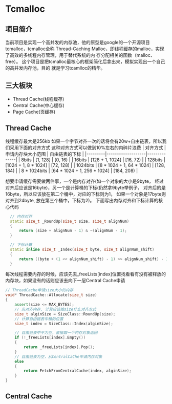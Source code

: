 # Tcmalloc
## 项目简介
  当前项⽬是实现⼀个⾼并发的内存池，他的原型是google的⼀个开源项⽬tcmalloc，tcmalloc全称
Thread-Caching Malloc，即线程缓存的malloc，实现了⾼效的多线程内存管理，⽤于替代系统的内
存分配相关的函数（malloc、free）。
  这个项⽬是把tcmalloc最核⼼的框架简化后拿出来，模拟实现出⼀个⾃⼰的⾼并发内存池，⽬的
就是学习tcamlloc的精华。

## 三大板块
- Thread Cache(线程缓存)
- Central Cache(中心缓存)
- Page Cache(页缓存)

## Thread Cache
  线程缓存最大是256kb
  如果一个字节对齐一次的话将会有20w+自由链表，所以我们采用下面的对齐方式
  这种对齐方式可以做到10%左右的内碎片浪费
  | 对齐方式 | 申请内存块大小范围 | 自由链表的下标 |
  |---------|-------------------|--------------|
  | 8bits | [1, 128] | [0, 16) |
  | 16bits | [128 + 1, 1024] | [16, 72) |
  | 128bits | [1024 + 1, 8 * 1024] | [72, 128) |
  | 1024bits | [8 * 1024 + 1, 64 * 1024] | [128, 184) |
  | 8 * 1024bits | [64 * 1024 + 1, 256 * 1024] | [184, 208) |

  想要申请缓存需要做两件事，一个是内存对齐(如一个对象的大小是9byte， 经过对齐后应该是16byte)，另一个是计算桶的下标(仍然拿9byte举例子， 对齐后的是16byte，所以应该放在第二个桶中，对应的下标则为1， 如果一个对象是17byte则对齐到24byte, 放在第三个桶中，下标为2)。
  下面写出内存对齐和下标计算的核心代码
  ``` cpp
    // 内存对齐
    static size_t _RoundUp(size_t size, size_t alignNum)
    {
        return (size + alignNum - 1) & ~(alignNum - 1);
    }

    // 下标计算
    static inline size_t _Index(size_t byte, size_t alignNum_shift)
    {
        return ((byte + (1 << alignNum_shift) - 1) >> alignNum_shift) - 1;
    }
```
  每次线程需要内存的时候，应该先去_freeLists[index]位置找看看有没有被释放的内存块，如果没有的话则应该去向下一层Central Cache申请
  ``` cpp
  // ThreadCache申请size大小的内存
  void* ThreadCache::Allocate(size_t size)
  {
      assert(size <= MAX_BYTES);
      // 先对齐内存, 计算应该给size什么对齐方式
      size_t alginSize = SizeClass::RoundUp(size);
      // 计算自由链表中桶的位置
      size_t index = SizeClass::Index(alginSize);
  
      // 自由链表中不为空，直接取一个内存对象返回
      if (!_freeLists[index].Empty())
      {
          return _freeLists[index].Pop();
      }
      // 自由链表为空，从CentralCaChe申请内存对象
      else
      {
          return FetchFromCentralCache(index, alginSize);
      }
  }
```

## Central Cache

